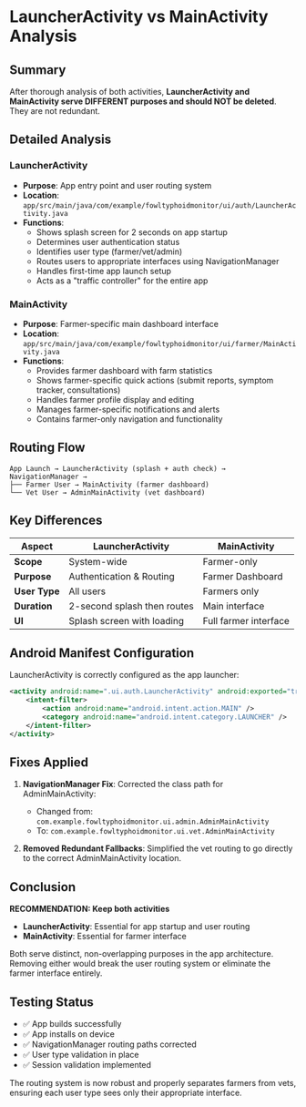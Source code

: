 # LauncherActivity vs MainActivity Analysis

## Summary

After thorough analysis of both activities, **LauncherActivity and MainActivity serve DIFFERENT purposes and should NOT be deleted**. They are not redundant.

## Detailed Analysis

### LauncherActivity
- **Purpose**: App entry point and user routing system
- **Location**: `app/src/main/java/com/example/fowltyphoidmonitor/ui/auth/LauncherActivity.java`
- **Functions**:
  - Shows splash screen for 2 seconds on app startup
  - Determines user authentication status
  - Identifies user type (farmer/vet/admin)
  - Routes users to appropriate interfaces using NavigationManager
  - Handles first-time app launch setup
  - Acts as a "traffic controller" for the entire app

### MainActivity  
- **Purpose**: Farmer-specific main dashboard interface
- **Location**: `app/src/main/java/com/example/fowltyphoidmonitor/ui/farmer/MainActivity.java`
- **Functions**:
  - Provides farmer dashboard with farm statistics
  - Shows farmer-specific quick actions (submit reports, symptom tracker, consultations)
  - Handles farmer profile display and editing
  - Manages farmer-specific notifications and alerts
  - Contains farmer-only navigation and functionality

## Routing Flow

```
App Launch → LauncherActivity (splash + auth check) → NavigationManager → 
├── Farmer User → MainActivity (farmer dashboard)
└── Vet User → AdminMainActivity (vet dashboard)
```

## Key Differences

| Aspect | LauncherActivity | MainActivity |
|--------|------------------|--------------|
| **Scope** | System-wide | Farmer-only |
| **Purpose** | Authentication & Routing | Farmer Dashboard |
| **User Type** | All users | Farmers only |
| **Duration** | 2-second splash then routes | Main interface |
| **UI** | Splash screen with loading | Full farmer interface |

## Android Manifest Configuration

LauncherActivity is correctly configured as the app launcher:
```xml
<activity android:name=".ui.auth.LauncherActivity" android:exported="true">
    <intent-filter>
        <action android:name="android.intent.action.MAIN" />
        <category android:name="android.intent.category.LAUNCHER" />
    </intent-filter>
</activity>
```

## Fixes Applied

1. **NavigationManager Fix**: Corrected the class path for AdminMainActivity:
   - Changed from: `com.example.fowltyphoidmonitor.ui.admin.AdminMainActivity`
   - To: `com.example.fowltyphoidmonitor.ui.vet.AdminMainActivity`

2. **Removed Redundant Fallbacks**: Simplified the vet routing to go directly to the correct AdminMainActivity location.

## Conclusion

**RECOMMENDATION: Keep both activities**

- **LauncherActivity**: Essential for app startup and user routing
- **MainActivity**: Essential for farmer interface

Both serve distinct, non-overlapping purposes in the app architecture. Removing either would break the user routing system or eliminate the farmer interface entirely.

## Testing Status

- ✅ App builds successfully
- ✅ App installs on device
- ✅ NavigationManager routing paths corrected
- ✅ User type validation in place
- ✅ Session validation implemented

The routing system is now robust and properly separates farmers from vets, ensuring each user type sees only their appropriate interface.
